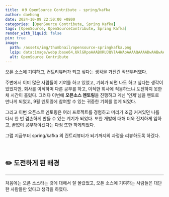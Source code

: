 ```yaml
---
title: ＃9 OpenSource Contribute - spring/kafka
author: daehong
date: 2024-10-09 22:50:00 +0800
categories: [OpenSource Contribute, Spring Kafka]
tags: [OpenSource, OpenSourceContribute, Spring Kafka]
render_with_liquid: false
pin: true
image:
  path: /assets/img/thumbnail/opensource-springkafka.png
  lqip: data:image/webp;base64,UklGRpoAAABXRUJQVlA4WAoAAAAQAAAADwAABwAAQUxQSDIAAAARL0AmbZurmr57yyIiqE8oiG0bejIYEQTgqiDA9vqnsUSI6H+oAERp2HZ65qP/VIAWAFZQOCBCAAAA8AEAnQEqEAAIAAVAfCWkAALp8sF8rgRgAP7o9FDvMCkMde9PK7euH5M1m6VWoDXf2FkP3BqV0ZYbO6NA/VFIAAAA
  alt: OpenSource Contribute
---
```


오픈 소스에 기여하고, 컨트리뷰터가 되고 싶다는 생각을 가진건 작년부터였다.

주변에서 이미 많은 사람들이 기여를 하고 있었고, 기회가 되면 나도 하고 싶다는 생각이 있었지만, 회사를 이직하며 다른 공부를 하고, 이직한 회사에 적응하느냐 도전하지 못한 채 시간이 흘렀다.
그러다 이번에 **오픈소스 멘토링**을 진행하고 계신 '인제'님을 멘토로 만나게 되었고, 9월 멘토링에 참여할 수 있는 귀중한 기회를 얻게 되었다.

그리고 이번 오픈소르 멘토링은 여러 프로젝트를 경험하고 머리가 조금 커져있던 나를 다시 한 번 겸손하게 만들 수 있는 계기가 되었다.
또한 개발에 대해 더욱 진지하게 임하고, 끝없이 공부해야겠다는 다짐 또한 하게되었다.

그럼 지금부터 spring/kafka 의 컨트리뷰터가 되기까지의 과정을 리뷰하도록 하겠다.

<br>

## ✏️ 도전하게 된 배경
---
처음에는 오픈 소스라는 것에 대해서 잘 몰랐었고, 오픈 소스에 기여하는 사람들은 대단한 사람들만 있다고 생각을 하였다.

